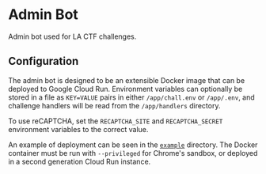 # Admin Bot
Admin bot used for LA CTF challenges.

## Configuration
The admin bot is designed to be an extensible Docker image that can be deployed to Google Cloud Run. Environment variables can optionally be stored in a file as `KEY=VALUE` pairs in either `/app/chall.env` or `/app/.env`, and challenge handlers will be read from the `/app/handlers` directory.

To use reCAPTCHA, set the `RECAPTCHA_SITE` and `RECAPTCHA_SECRET` environment variables to the correct value.

An example of deployment can be seen in the [`example`](example) directory. The Docker container must be run with `--privileged` for Chrome's sandbox, or deployed in a second generation Cloud Run instance.
